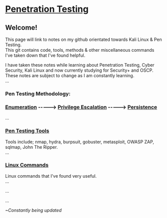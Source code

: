 # [Penetration Testing](https://h1dz.github.io/Pen-Testing/)  


## **Welcome!**
 

This page will link to notes on my github orientated towards Kali Linux & Pen Testing.   
This git contains code, tools, methods & other miscellaneous commands I've taken down that I've found helpful. 

I have taken these notes while learning about Penetration Testing, Cyber Security, Kali Linux and now currently studying for Security+ and OSCP.
These notes are subject to change as I am constantly learning.  
...

### **Pen Testing Methodology:**
### [Enumeration](https://github.com/h1dz/Pen-Testing/blob/Methodology/Enumeration.md) -----> [Privilege Escalation](https://github.com/h1dz/Pen-Testing/blob/Methodology/Privilege-Escalation.md) -----> [Persistence](https://github.com/h1dz/Pen-Testing/blob/Methodology/Persistence.md)                      
...
### [Pen Testing Tools](https://github.com/h1dz/Pen-Testing/tree/Tools)
Tools include; nmap, hydra, burpsuit, gobuster, metasploit, OWASP ZAP, sqlmap, John The Ripper.   
...
### [Linux Commands](https://github.com/h1dz/Pen-Testing/tree/Commands)
Linux commands that I've found very useful.  
...  
  
...
   
...  

_~Constantly being updated_
